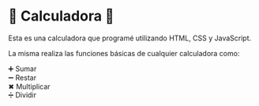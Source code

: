 # 🧮 Calculadora 🧮

Esta es una calculadora que programé utilizando HTML, CSS y JavaScript.

La misma realiza las funciones básicas de cualquier calculadora como:

➕ Sumar\
➖ Restar\
✖  Multiplicar\
➗ Dividir


